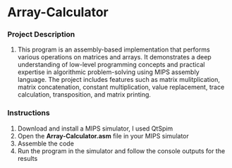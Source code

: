 # Array-Calculator
<h3>Project Description</h3>
  <ol>
    <li>This program is an assembly-based implementation that performs various operations on matrices and arrays. It demonstrates a deep understanding of low-level programming concepts and practical expertise in algorithmic problem-solving using MIPS assembly language. The project includes features such as matrix mulitplication, matrix concatenation, constant multiplication, value replacement, trace calculation, transposition, and matrix printing.</li>
  </ol>

<h3>Instructions</h3>
  <ol>
  <li>Download and install a MIPS simulator, I used QtSpim</li>
  <li>Open the <b>Array-Calculator.asm</b> file in your MIPS simulator</li>
  <li>Assemble the code</li>
  <li>Run the program in the simulator and follow the console outputs for the results</li>
  </ol>
